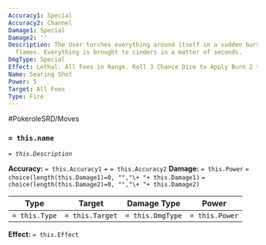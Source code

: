 ```yaml
---
Accuracy1: Special
Accuracy2: Channel
Damage1: Special
Damage2: ''
Description: The User torches everything around itself in a sudden burst of scarlet
  flames. Everything is brought to cinders in a matter of seconds.
DmgType: Special
Effect: Lethal. All Foes in Range. Roll 3 Chance Dice to Apply Burn 2 those Affected.
Name: Searing Shot
Power: 5
Target: All Foes
Type: Fire
---
```


#PokeroleSRD/Moves

### `= this.name` 
*`= this.Description`*

**Accuracy:** `= this.Accuracy1` + `= this.Accuracy2`
**Damage:** `= this.Power` `= choice(length(this.Damage1)=0, "","\+ "+ this.Damage1)` `= choice(length(this.Damage2)=0, "","\+ "+ this.Damage2)`

| Type          | Target          | Damage Type          | Power          |
| ------------- | --------------- | ---------------- | -------------- |
| `= this.Type` | `= this.Target` | `= this.DmgType` | `= this.Power` | 

**Effect:** `= this.Effect`